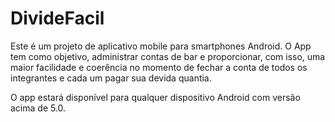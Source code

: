 # DivideFacil
Este é um projeto de aplicativo mobile para smartphones Android. O App tem como objetivo, administrar contas de bar e  proporcionar, com isso, uma maior facilidade e coerência no momento de fechar a conta de todos os integrantes e cada um pagar sua devida quantia.

O app  estará disponível para qualquer dispositivo Android com versão acima de 5.0.

